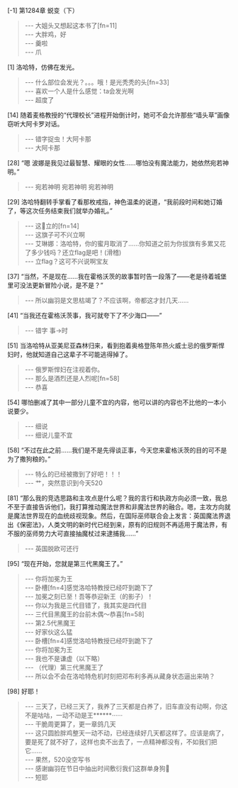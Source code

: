 
[-1] 第1284章 蜕变（下）
>--- 大姐头又想起这本书了[fn=11]<br>
>--- 大胖鸡，好<br>
>--- 羹啦<br>
>--- 爪<br>

[1] 洛哈特，仿佛在发光。
>--- 什么部位会发光？。。。哦！是光秃秃的头[fn=33]<br>
>--- 喜欢一个人是什么感觉：ta会发光啊<br>
>--- 超度了<br>

[14] 随着麦格教授的“代理校长”进程开始倒计时，她可不会允许那些“墙头草”画像窃听大阿卡罗对话。
>--- 错字捉虫！大阿卡那<br>
>--- 大阿卡那<br>

[28] “嗯 波娜是我见过最智慧、耀眼的女性……哪怕没有魔法能力，她依然宛若神明。”
>--- 宛若神明
宛若神明
宛若神明<br>

[29] 洛哈特翻转手掌看了看那枚戒指，神色温柔的说道，“我前段时间和她订婚了，等这次任务结束我们就举办婚礼。”
>--- 这🚩立的[fn=14]<br>
>--- 这旗子可不兴立啊<br>
>--- 艾琳娜：洛哈特，你的蜜月取消了……你知道之前为你拔旗有多累又花了多少钱吗？还立flag是吧！(滑稽)<br>
>--- 立flag？这可不兴说啊宝友<br>

[37] “当然，不是现在……我在霍格沃茨的故事暂时告一段落了——老是待着城堡里可没法更新冒险小说，是不是？”
>--- 所以幽羽是文思枯竭了？不应该啊，帝都这才封几天……<br>

[41] “当我还在霍格沃茨事，我可就夸下了不少海口——”
>--- 错字
事->时<br>

[51] 当洛哈特从亚美尼亚森林归来，看到抱着奥格登陈年热火威士忌的俄罗斯悍妇时，他就知道自己这辈子不可能逃得掉了。
>--- 俄罗斯悍妇在注视着你。<br>
>--- 那么是酒烈还是人烈呢[fn=58]<br>
>--- 恭喜<br>

[54] 哪怕删减了其中一部分儿童不宜的内容，他可以讲的内容也不比他的一本小说要少。
>--- 细说<br>
>--- 细说儿童不宜<br>

[58] “不过在此之前……我们是不是先得谈正事，今天您来霍格沃茨的目的可不是为了撒狗粮的。”
>--- 特么的已经被撒到了好吧！！！<br>
>--- 艹，突然意识到今天520<br>

[81] “那么我的竞选思路和主攻点是什么呢？我的言行和执政方向必须一致，我总不至于直接告诉他们，我打算推动魔法世界和非魔法世界的融合。嗯，主攻方向就是魔法世界现在的血统歧视现象。然后，在国际巫师联合会上发言：英国魔法界退出《保密法》，人类文明的新时代已经到来，原有的旧规则不再适用于魔法界，有不服的巫师势力大可直接抽魔杖过来逮捕我……”
>--- 英国脱欧可还行<br>

[95] “现在开始，您就是第三代黑魔王了。”
>--- 你将加冕为王<br>
>--- 卧槽[fn=4]感觉洛哈特教授已经吓到跪下了<br>
>--- 加冕之刻已至！吾等恭迎新王（的影子）！<br>
>--- 你以为我是三代目错了，我其实是四代目<br>
>--- 三代目黑魔王的台前木偶～恭喜[fn=58]<br>
>--- 第2.5代黑魔王<br>
>--- 好家伙这么猛<br>
>--- 卧槽[fn=4]感觉洛哈特教授已经吓到跪下了<br>
>--- 你将加冕为王<br>
>--- 我也不是谦虚（以下略）<br>
>--- （代理）第三代黑魔王了<br>
>--- 所以会不会在洛哈特危机时刻把邓布利多再从藏身状态逼出来呐？<br>

[98] 好耶！
>--- 三天了，已经三天了，我养了三天都是白养了，旧车直没有动啊，你这不是咕咕，一动不动是王******······<br>
>--- 干脆周更算了，更一章鸽几天<br>
>--- 这只圆脸胖鸡整天一动不动，已经连续好几天都这样了。应该是病了，要是死了就不好了，这样也卖不出去了，一点精神都没有，不如我们把它……<br>
>--- 果然，520没空写书<br>
>--- 感谢幽羽在节日中抽出时间敷衍我们这群单身狗🐶<br>
>--- 短耶<br>
